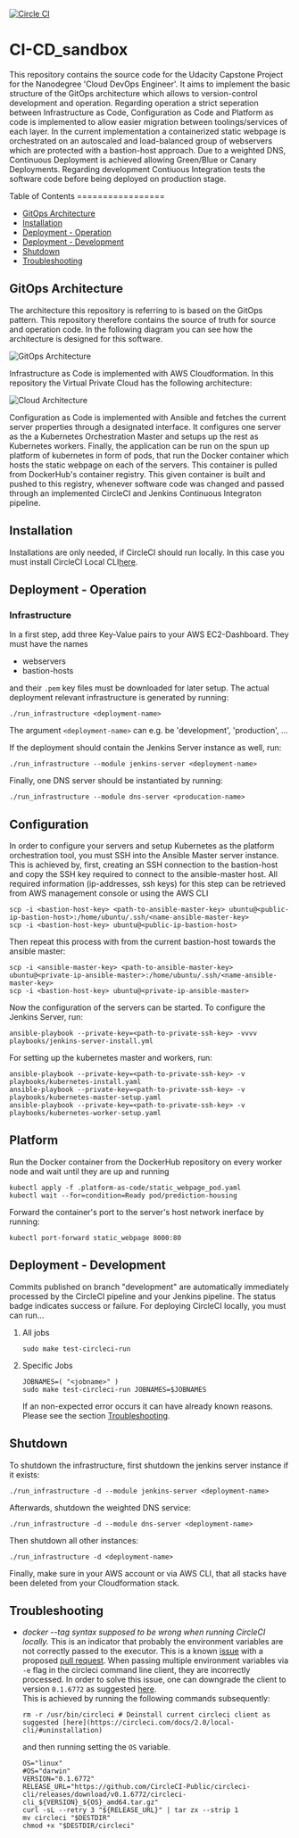 [![Circle CI][circle-ci-status]][circle-ci]

[circle-ci-status]: https://circleci.com/gh/DerNeuburger/CI-CD_sandbox/tree/development.svg?style=shield&circle-token=8271143c73d7cb44dc6c3e1a872c41b26247d31a
[circle-ci]: https://circleci.com/gh/DerNeuburger/CI-CD_sandbox/tree/development

# CI-CD_sandbox


This repository contains the source code for the Udacity Capstone Project for the Nanodegree 'Cloud DevOps Engineer'. It aims to implement the basic structure of the GitOps architecture which allows to version-control development and operation. Regarding operation a strict seperation between Infrastructure as Code, Configuration as Code and Platform as code is implemented to allow easier migration between toolings/services of each layer. In the current implementation a containerized static webpage is orchestrated on an autoscaled and load-balanced group of webservers which are protected with a bastion-host approach. Due to a weighted DNS, Continuous Deployment is achieved allowing Green/Blue or Canary Deployments. Regarding development Contiuous Integration tests the software code before being deployed on production stage.

Table of Contents =================

* [GitOps Architecture](gitops-architecture)
* [Installation](#installation)
* [Deployment - Operation](#deployment---operation)
* [Deployment - Development](#deployment---development)
* [Shutdown](#shutdown)
* [Troubleshooting](#troubleshooting)

## GitOps Architecture

The architecture this repository is referring to is based on the GitOps pattern.
This repository therefore contains the source of truth for source and operation code.
In the following diagram you can see how the architecture is designed for this software.

![GitOps Architecture](resources/gitops_architecture.png)

Infrastructure as Code is implemented with AWS Cloudformation. In this repository the Virtual Private Cloud
has the following architecture:

![Cloud Architecture](resources/cloud_architecture.png)

Configuration as Code is implemented with Ansible and fetches the current server properties through a designated interface.
It configures one server as the a Kubernetes Orchestration Master and setups up the rest as Kubernetes workers.
Finally, the application can be run on the spun up platform of kubernetes in form of pods, that run the Docker container
which hosts the static webpage on each of the servers. This container is pulled from DockerHub's container registry.
This given container is built and pushed to this registry, whenever software code was changed and passed through an implemented CircleCI and Jenkins Continuous Integraton pipeline.

## Installation

Installations are only needed, if CircleCI should run locally. In this case you must install CircleCI Local
CLI[here](https://circleci.com/docs/2.0/local-cli/).

## Deployment - Operation

### Infrastructure

In a first step, add three Key-Value pairs to your AWS EC2-Dashboard. They must have the names

- webservers
- bastion-hosts

and their ```.pem``` key files must be downloaded for later setup.
The actual deployment relevant infrastructure is generated by running:

```
./run_infrastructure <deployment-name>
```

The argument ```<deployment-name>``` can e.g. be 'development', 'production', ...

If the deployment should contain the Jenkins Server instance as well, run:

```
./run_infrastructure --module jenkins-server <deployment-name>
```

Finally, one DNS server should be instantiated by running:

```
./run_infrastructure --module dns-server <producation-name>
```

## Configuration

In order to configure your servers and setup Kubernetes as the platform orchestration tool, you must SSH into the Ansible Master server instance.
This is achieved by, first, creating an SSH connection to the bastion-host and copy the SSH key required to connect to the ansible-master host.
All required information (ip-addresses, ssh keys) for this step can be retrieved from AWS management console or using the AWS CLI

```
scp -i <bastion-host-key> <path-to-ansible-master-key> ubuntu@<public-ip-bastion-host>:/home/ubuntu/.ssh/<name-ansible-master-key>
scp -i <bastion-host-key> ubuntu@<public-ip-bastion-host>
```

Then repeat this process with from the current bastion-host towards the ansible master:

```
scp -i <ansible-master-key> <path-to-ansible-master-key> ubuntu@<private-ip-ansible-master>:/home/ubuntu/.ssh/<name-ansible-master-key>
scp -i <bastion-host-key> ubuntu@<private-ip-ansible-master>
```

Now the configuration of the servers can be started. To configure the Jenkins Server, run:

```
ansible-playbook --private-key=<path-to-private-ssh-key> -vvvv playbooks/jenkins-server-install.yml
```

For setting up the kubernetes master and workers, run:

```
ansible-playbook --private-key=<path-to-private-ssh-key> -v playbooks/kubernetes-install.yaml
ansible-playbook --private-key=<path-to-private-ssh-key> -v playbooks/kubernetes-master-setup.yaml
ansible-playbook --private-key=<path-to-private-ssh-key> -v playbooks/kubernetes-worker-setup.yaml
```

## Platform

Run the Docker container from the DockerHub repository on every worker node and wait until they are up and running

```
kubectl apply -f .platform-as-code/static_webpage_pod.yaml
kubectl wait --for=condition=Ready pod/prediction-housing
```

Forward the container's port to the server's host network inerface by running:

```
kubectl port-forward static_webpage 8000:80
```

## Deployment - Development

Commits published on branch "development" are automatically immediately
processed by the CircleCI pipeline and your Jenkins pipeline. The status badge indicates success or
failure.
For deploying CircleCI locally, you must can run...

1. All jobs

   ```
   sudo make test-circleci-run
   ```

1. Specific Jobs

   ```
   JOBNAMES=( "<jobname>" )
   sudo make test-circleci-run JOBNAMES=$JOBNAMES
   ```

   If an non-expected error occurs it can have already known reasons. Please see
   the section [Troubleshooting](#troubleshooting).

## Shutdown

To shutdown the infrastructure, first shutdown the jenkins server instance if it exists:

```
./run_infrastructure -d --module jenkins-server <deployment-name>
```

Afterwards, shutdown the weighted DNS service:

```
./run_infrastructure -d --module dns-server <deployment-name>
```

Then shutdown all other instances:

```
./run_infrastructure -d <deployment-name>
```

Finally, make sure in your AWS account or via AWS CLI, that all stacks have been deleted from your Cloudformation stack.

## Troubleshooting

* *docker --tag syntax supposed to be wrong when running CircleCI locally.*
   This is an indicator that probably the environment variables are not correctly
   passed to the executor. This is a known [issue](
   https://github.com/CircleCI-Public/circleci-cli/issues/391) with a proposed [
   pull request](https://github.com/CircleCI-Public/circleci-cli/pull/395).
   When passing multiple environment variables via ```-e``` flag in the circleci
   command line client, they are incorrectly processed. In order to solve this
   issue, one can downgrade the client to version ```0.1.6772``` as suggested
   [here](https://github.com/CircleCI-Public/circleci-cli/issues/391). \
   This is achieved by running the following commands subsequently:

   ```
   rm -r /usr/bin/circleci # Deinstall current circleci client as suggested [here](https://circleci.com/docs/2.0/local-cli/#uninstallation)
   ```

   and then running setting the ```OS``` variable.

   ```
   OS="linux"
   #OS="darwin"
   VERSION="0.1.6772"
   RELEASE_URL="https://github.com/CircleCI-Public/circleci-cli/releases/download/v0.1.6772/circleci-cli_${VERSION}_${OS}_amd64.tar.gz"
   curl -sL --retry 3 "${RELEASE_URL}" | tar zx --strip 1
   mv circleci "$DESTDIR"
   chmod +x "$DESTDIR/circleci"
